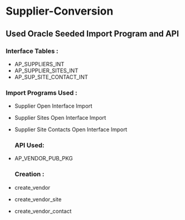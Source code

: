 # Supplier-Conversion

## Used Oracle Seeded Import Program and API

### Interface Tables :
* AP_SUPPLIERS_INT
* AP_SUPPLIER_SITES_INT
* AP_SUP_SITE_CONTACT_INT


### Import Programs Used :
* Supplier Open Interface Import
* Supplier Sites Open Interface Import
* Supplier Site Contacts Open Interface Import

  ### API Used:
* AP_VENDOR_PUB_PKG

  ###  Creation :

* create_vendor
* create_vendor_site
* create_vendor_contact


   
